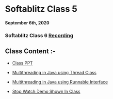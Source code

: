# Softablitz Class 5

#### September 6th, 2020

### Softablitz Class 6 [Recording](https://drive.google.com/file/d/1egq_lTtIyxzfseLsUJGV3AbiTdF21_bb/view?usp=sharing)

## Class Content :-

* [Class PPT](Classppt.pdf)

* [Multithreading in Java using Thread Class](SampleThread.java)

* [Multithreading in Java using Runnable Interface](SampleThreadRunnable.java)

* [Stop Watch Demo Shown In Class](https://github.com/CC-MNNIT/StopWatchDemo)